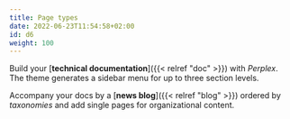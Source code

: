 ```yaml
---
title: Page types
date: 2022-06-23T11:54:58+02:00
id: d6
weight: 100
---
```


Build your [**technical documentation**]({{< relref "doc" >}}) with _Perplex_. The theme generates a sidebar menu for up to three section levels.

Accompany your docs by a [**news blog**]({{< relref "blog" >}}) ordered by _taxonomies_ and add single pages for organizational content.
